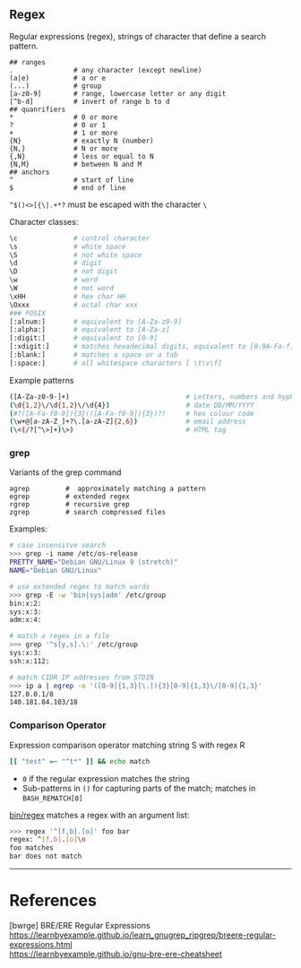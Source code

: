 ## Regex

Regular expressions (regex), strings of character that define a search pattern.

```
## ranges
.               # any character (except newline)
(a|e)           # a or e
(...)           # group
[a-z0-9]        # range, lowercase letter or any digit
[^b-d]          # invert of range b to d
## quanrifiers
*               # 0 or more
?               # 0 or 1
+               # 1 or more
{N}             # exactly N (number)
{N,}            # N or more
{,N}            # less or equal to N
{N,M}           # between N and M
## anchors
^               # start of line
$               # end of line
```

`^$()<>[{\|.+*?` must be escaped with the character `\`

Character classes:

```bash
\c              # control character
\s              # white space
\S              # not white space
\d              # digit
\D              # not digit
\w              # word
\W              # not word
\xHH            # hex char HH
\Oxxx           # octal char xxx
### POSIX
[:alnum:]       # equivalent to [A-Za-z0-9]
[:alpha:]       # equivalent to [A-Za-z]
[:digit:]       # equivalent to [0-9]
[:xdigit:]      # matches hexadecimal digits, equivalent to [0-9A-Fa-f]
[:blank:]       # matches a space or a tab
[:space:]       # all whitespace characters [ \t\v\f]
```

Example patterns

```bash
([A-Za-z0-9-]+)                             # Letters, numbers and hyphens
(\d{1,2}\/\d{1,2}\/\d{4})                   # date DD/MM/YYYY
(#?([A-Fa-f0-9]){3}(([A-Fa-f0-9]){3})?)     # hex colour code
(\w+@[a-zA-Z_]+?\.[a-zA-Z]{2,6})            # email address
(\<(/?[^\>]+)\>)                            # HTML tag
```

### grep

Variants of the grep command

```
agrep         #  approximately matching a pattern
egrep         # extended regex
rgrep         # recursive grep
zgrep         # search compressed files
```

Examples:

```bash
# case insensitve search
>>> grep -i name /etc/os-release
PRETTY_NAME="Debian GNU/Linux 9 (stretch)"
NAME="Debian GNU/Linux"

# use extended regex to match words
>>> grep -E -w 'bin|sys|adm' /etc/group
bin:x:2:
sys:x:3:
adm:x:4:

# match a regex in a file
>>> grep '^s[y,s].\:' /etc/group
sys:x:3:
ssh:x:112:

# match CIDR IP addresses from STDIN
>>> ip a | egrep -o '([0-9]{1,3}[\.]){3}[0-9]{1,3}\/[0-9]{1,3}'
127.0.0.1/8
140.181.84.103/18
```


### Comparison Operator

Expression comparison operator matching string S with regex R

```bash
[[ "test" =~ "^t*" ]] && echo match
```

* `0` if the regular expression matches the string
* Sub-patterns in `()` for capturing parts of the match; matches in `BASH_REMATCH[0]`

[bin/regex](../../../bin/regex) matches a regex with an argument list:

```bash
>>> regex '^[f,b].[o]' foo bar
regex: ^[f,b].[o]\n
foo matches
bar does not match
```

---

# References

[bwrge] BRE/ERE Regular Expressions  
<https://learnbyexample.github.io/learn_gnugrep_ripgrep/breere-regular-expressions.html>  
<https://learnbyexample.github.io/gnu-bre-ere-cheatsheet>
